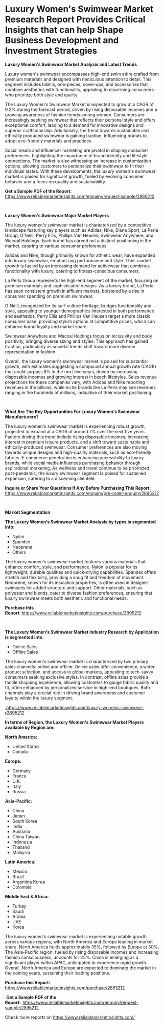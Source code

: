 <p><h1>Luxury Women's Swimwear Market Research Report Provides Critical Insights that can help Shape Business Development and Investment Strategies</h1></p><p><strong>Luxury Women's Swimwear Market Analysis and Latest Trends</strong></p>
<p><p>Luxury women's swimwear encompasses high-end swim attire crafted from premium materials and designed with meticulous attention to detail. This segment includes bikinis, one-pieces, cover-ups, and accessories that combine aesthetics with functionality, appealing to discerning consumers who prioritize both style and quality.</p><p>The Luxury Women's Swimwear Market is expected to grow at a CAGR of 9.2% during the forecast period, driven by rising disposable incomes and a growing awareness of fashion trends among women. Consumers are increasingly seeking swimwear that reflects their personal style and offers exceptional comfort, leading to a demand for innovative designs and superior craftsmanship. Additionally, the trend towards sustainable and ethically produced swimwear is gaining traction, influencing brands to adopt eco-friendly materials and practices.</p><p>Social media and influencer marketing are pivotal in shaping consumer preferences, highlighting the importance of brand identity and lifestyle connections. The market is also witnessing an increase in customization options, allowing customers to personalize their swimwear to fit their individual tastes. With these developments, the luxury women's swimwear market is poised for significant growth, fueled by evolving consumer behavior and a focus on quality and sustainability.</p></p>
<p><strong>Get a Sample PDF of the Report:&nbsp;</strong> <a href="https://www.reliablemarketinsights.com/enquiry/request-sample/2895212?utm_campaign=2933&utm_medium=2&utm_source=Github&utm_content=ia&utm_term=15032025&utm_id=luxury-womens-swimwear">https://www.reliablemarketinsights.com/enquiry/request-sample/2895212</a></p>
<p>&nbsp;</p>
<p><strong>Luxury Women's Swimwear Major Market Players</strong></p>
<p><p>The luxury women's swimwear market is characterized by a competitive landscape featuring key players such as Adidas, Nike, Diana Sport, La Perla Group, O'Neill, Perry Ellis, Phillips Van Heusen, Swimwear Anywhere, and Wacoal Holdings. Each brand has carved out a distinct positioning in the market, catering to various consumer preferences.</p><p>Adidas and Nike, though primarily known for athletic wear, have expanded into luxury swimwear, emphasizing performance and style. Their market growth is fueled by an increasing demand for activewear that combines functionality with luxury, catering to fitness-conscious consumers. </p><p>La Perla Group represents the high-end segment of the market, focusing on premium materials and sophisticated designs. As a luxury brand, La Perla has seen consistent growth in affluent markets, bolstered by a rise in consumer spending on premium swimwear. </p><p>O'Neill, recognized for its surf culture heritage, bridges functionality and style, appealing to younger demographics interested in both performance and aesthetics. Perry Ellis and Phillips Van Heusen target a more classic consumer base, providing stylish options at competitive prices, which can enhance brand loyalty and market share.</p><p>Swimwear Anywhere and Wacoal Holdings focus on inclusivity and body positivity, bringing diverse sizing and styles. This approach has gained traction, particularly as societal trends shift toward more diverse representation in fashion.</p><p>Overall, the luxury women's swimwear market is poised for substantial growth, with estimates suggesting a compound annual growth rate (CAGR) that could surpass 8% in the next five years, driven by increasing disposable incomes and growing interest in beach lifestyles. Sales revenue projections for these companies vary, with Adidas and Nike reporting revenues in the billions, while niche brands like La Perla may see revenues ranging in the hundreds of millions, indicative of their market positioning.</p></p>
<p>&nbsp;</p>
<p><strong>What Are The Key Opportunities For Luxury Women's Swimwear Manufacturers?</strong></p>
<p><p>The luxury women's swimwear market is experiencing robust growth, projected to expand at a CAGR of around 7% over the next five years. Factors driving this trend include rising disposable incomes, increasing interest in premium leisure products, and a shift toward sustainable and ethically-produced swimwear. Consumer preferences are also moving towards unique designs and high-quality materials, such as eco-friendly fabrics. E-commerce penetration is enhancing accessibility to luxury brands, while social media influences purchasing behavior through aspirational marketing. As wellness and travel continue to be prioritized post-pandemic, the luxury swimwear segment is poised for sustained expansion, catering to a discerning clientele.</p></p>
<p><strong>Inquire or Share Your Questions If Any Before Purchasing This Report:</strong> <a href="https://www.reliablemarketinsights.com/enquiry/pre-order-enquiry/2895212?utm_campaign=2933&utm_medium=2&utm_source=Github&utm_content=ia&utm_term=15032025&utm_id=luxury-womens-swimwear">https://www.reliablemarketinsights.com/enquiry/pre-order-enquiry/2895212</a></p>
<p>&nbsp;</p>
<p><strong>Market Segmentation</strong></p>
<p><strong>The Luxury Women's Swimwear Market Analysis by types is segmented into:</strong></p>
<p><ul><li>Nylon</li><li>Spandex</li><li>Neoprene</li><li>Others</li></ul></p>
<p><p>The luxury women's swimwear market features various materials that enhance comfort, style, and performance. Nylon is popular for its lightweight, durable qualities and quick-drying capabilities. Spandex offers stretch and flexibility, providing a snug fit and freedom of movement. Neoprene, known for its insulation properties, is often used in designer swimsuits for added structure and support. Other materials, such as polyester and blends, cater to diverse fashion preferences, ensuring that luxury swimwear meets both aesthetic and functional needs.</p></p>
<p><strong>Purchase this Report:&nbsp;</strong><a href="https://www.reliablemarketinsights.com/purchase/2895212?utm_campaign=2933&utm_medium=2&utm_source=Github&utm_content=ia&utm_term=15032025&utm_id=luxury-womens-swimwear">https://www.reliablemarketinsights.com/purchase/2895212</a></p>
<p>&nbsp;</p>
<p><strong>The Luxury Women's Swimwear Market Industry Research by Application is segmented into:</strong></p>
<p><ul><li>Online Sales</li><li>Offline Sales</li></ul></p>
<p><p>The luxury women's swimwear market is characterized by two primary sales channels: online and offline. Online sales offer convenience, a wider product selection, and access to global markets, appealing to tech-savvy consumers seeking exclusive styles. In contrast, offline sales provide a tactile shopping experience, allowing customers to gauge fabric quality and fit, often enhanced by personalized service in high-end boutiques. Both channels play a crucial role in driving brand awareness and customer loyalty within the luxury segment.</p></p>
<p><a href="https://www.reliablemarketinsights.com/luxury-womens-swimwear-r2895212?utm_campaign=2933&utm_medium=2&utm_source=Github&utm_content=ia&utm_term=15032025&utm_id=luxury-womens-swimwear">&nbsp;https://www.reliablemarketinsights.com/luxury-womens-swimwear-r2895212</a></p>
<p><strong>In terms of Region, the Luxury Women's Swimwear Market Players available by Region are:</strong></p>
<p>
    <p> <strong> North America: </strong>
        <ul>
            <li>United States</li>
            <li>Canada</li>
        </ul>
        </p> 
    <p> <strong> Europe: </strong>
        <ul>
            <li>Germany</li>
            <li>France</li>
            <li>U.K.</li>
            <li>Italy</li>
            <li>Russia</li>
        </ul>
        </p> 
    <p> <strong> Asia-Pacific: </strong>
        <ul>
            <li>China</li>
            <li>Japan</li>
            <li>South Korea</li>
            <li>India</li>
            <li>Australia</li>
            <li>China Taiwan</li>
            <li>Indonesia</li>
            <li>Thailand</li>
            <li>Malaysia</li>
        </ul>
        </p> 
    <p> <strong> Latin America: </strong>
        <ul>
            <li>Mexico</li>
            <li>Brazil</li>
            <li>Argentina Korea</li>
            <li>Colombia</li>
        </ul>
        </p> 
    <p> <strong> Middle East & Africa: </strong>
        <ul>
            <li>Turkey</li>
            <li>Saudi</li>
            <li>Arabia</li>
            <li>UAE</li>
            <li>Korea</li>
        </ul>
    </p>
    </p>
<p><p>The luxury women's swimwear market is experiencing notable growth across various regions, with North America and Europe leading in market share. North America holds approximately 35%, followed by Europe at 30%. The Asia-Pacific region, fueled by rising disposable incomes and increasing fashion consciousness, accounts for 25%. China is emerging as a significant player within APAC, anticipated to experience rapid growth. Overall, North America and Europe are expected to dominate the market in the coming years, sustaining their leading positions.</p></p>
<p><strong>Purchase this Report: </strong><a href="https://www.reliablemarketinsights.com/purchase/2895212?utm_campaign=2933&utm_medium=2&utm_source=Github&utm_content=ia&utm_term=15032025&utm_id=luxury-womens-swimwear">https://www.reliablemarketinsights.com/purchase/2895212</a></p>
<p>&nbsp;<strong>Get a Sample PDF of the Report:&nbsp;&nbsp;</strong><a href="https://www.reliablemarketinsights.com/enquiry/request-sample/2895212?utm_campaign=2933&utm_medium=2&utm_source=Github&utm_content=ia&utm_term=15032025&utm_id=luxury-womens-swimwear">https://www.reliablemarketinsights.com/enquiry/request-sample/2895212</a></p>
<p><strong></strong></p>
<p>Check more reports on <a href="https://www.reliablemarketinsights.com/?utm_campaign=2933&utm_medium=2&utm_source=Github&utm_content=ia&utm_term=15032025&utm_id=luxury-womens-swimwear">https://www.reliablemarketinsights.com/</a></p>